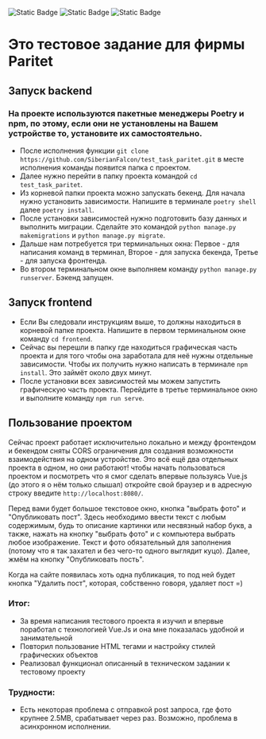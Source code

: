 ![Static Badge](https://img.shields.io/badge/Python-gray)  ![Static Badge](https://img.shields.io/badge/Django_Rest_Framework-red?style=flat)  ![Static Badge](https://img.shields.io/badge/Vue.Js-teal)


# Это тестовое задание для фирмы Paritet
## Запуск backend
### На проекте используются пакетные менеджеры Poetry и npm, по этому, если они не установлены на Вашем устройстве то, установите их самостоятельно.
* После исполнения функции ``` git clone https://github.com/SiberianFalcon/test_task_paritet.git ``` в месте исполнения команды появится папка с проектом.
* Далее нужно перейти в папку проекта командой ``` cd test_task_paritet ```.
* Из корневой папки проекта можно запускать бекенд. Для начала нужно установить зависимости. Напишите в терминале ``` poetry shell ``` далее ``` poetry install ```.
* После установки зависимостей нужно подготовить базу данных и выполнить миграции. Сделайте это командой ``` python manage.py makemigrations ``` и ``` python manage.py migrate ```.
* Дальше нам потребуется три терминальных окна: Первое - для написания команд в терминал, Второе - для запуска бекенда, Третье - для запуска фронтенда.
* Во втором терминальном окне выполняем команду ``` python manage.py runserver ```. Бэкенд запущен.


## Запуск frontend

* Если Вы следовали инструкциям выше, то должны находиться в корневой папке проекта. Напишите в первом терминальном окне команду ``` cd frontend ```.
* Сейчас вы перешли в папку где находиться графическая часть проекта и для того чтобы она заработала для неё нужны отдельные зависимости. Чтобы их получить нужно написать в терминале ``` npm install ```. Это займёт около двух минут.
* После установки всех зависимостей мы можем запустить графическую часть проекта. Перейдите в третье терминальное окно и выполните команду ``` npm run serve ```.

  
## Пользование проектом

Сейчас проект работает исключительно локально и между фронтендом и бекендом сняты CORS ограничения для создания возможности взаимодействия на одном устройстве. Это всё ещё два отдельных проекта в одном, но они работают!
чтобы начать пользоваться проектом и посмотреть что я смог сделать впервые пользуясь Vue.js (до этого я о нём только слышал) откройте свой браузер и в адресную строку введите ``` http://localhost:8080/ ```.

Перед вами будет большое текстовое окно, кнопка "выбрать фото" и "Опубликовать пост". Здесь необходимо ввести текст с любым содержимым, будь то описание картинки или несвязный набор букв, а также, 
нажать на кнопку "выбрать фото" и с компьютера выбрать любое изображение. Текст и фото обязательный для заполнения (потому что я так захател и без чего-то одного выглядит куцо). Далее, жмём на кнопку "Опубликовать пость".

Когда на сайте появилась хоть одна публикация, то под ней будет кнопка "Удалить пост", которая, собственно говоря, удаляет пост =)

### Итог:
* За время написания тестового проекта я изучил и впервые поработал с технологией Vue.Js и она мне показалась удобной и занимательной
* Повторил пользование HTML тегами и настройку стилей графических объектов
* Реализовал функционал описанный в техническом задании к тестовому проекту
### Трудности:
* Есть некоторая проблема с отправкой post запроса, где фото крупнее 2.5MB, срабатывает через раз. Возможно, проблема в асинхронном исполнении.
